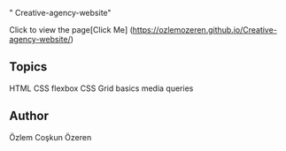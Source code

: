 " Creative-agency-website" 

Click to view the page[Click Me]
(https://ozlemozeren.github.io/Creative-agency-website/)

## Topics
HTML
CSS
flexbox CSS 
Grid basics 
media queries

## Author

Özlem Coşkun Özeren 


